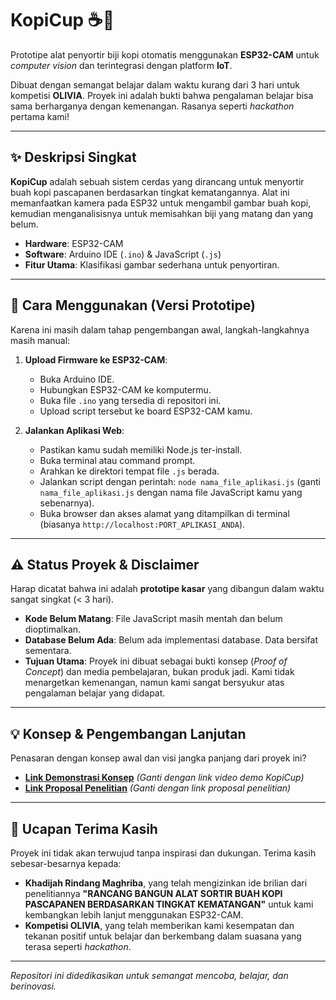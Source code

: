 # KopiCup ☕️📸

Prototipe alat penyortir biji kopi otomatis menggunakan **ESP32-CAM** untuk *computer vision* dan terintegrasi dengan platform **IoT**.

Dibuat dengan semangat belajar dalam waktu kurang dari 3 hari untuk kompetisi **OLIVIA**. Proyek ini adalah bukti bahwa pengalaman belajar bisa sama berharganya dengan kemenangan. Rasanya seperti *hackathon* pertama kami!

---

## ✨ Deskripsi Singkat

**KopiCup** adalah sebuah sistem cerdas yang dirancang untuk menyortir buah kopi pascapanen berdasarkan tingkat kematangannya. Alat ini memanfaatkan kamera pada ESP32 untuk mengambil gambar buah kopi, kemudian menganalisisnya untuk memisahkan biji yang matang dan yang belum.

-   **Hardware**: ESP32-CAM
-   **Software**: Arduino IDE (`.ino`) & JavaScript (`.js`)
-   **Fitur Utama**: Klasifikasi gambar sederhana untuk penyortiran.

---

## 🚀 Cara Menggunakan (Versi Prototipe)

Karena ini masih dalam tahap pengembangan awal, langkah-langkahnya masih manual:

1.  **Upload Firmware ke ESP32-CAM**:
    * Buka Arduino IDE.
    * Hubungkan ESP32-CAM ke komputermu.
    * Buka file `.ino` yang tersedia di repositori ini.
    * Upload script tersebut ke board ESP32-CAM kamu.

2.  **Jalankan Aplikasi Web**:
    * Pastikan kamu sudah memiliki Node.js ter-install.
    * Buka terminal atau command prompt.
    * Arahkan ke direktori tempat file `.js` berada.
    * Jalankan script dengan perintah: `node nama_file_aplikasi.js` (ganti `nama_file_aplikasi.js` dengan nama file JavaScript kamu yang sebenarnya).
    * Buka browser dan akses alamat yang ditampilkan di terminal (biasanya `http://localhost:PORT_APLIKASI_ANDA`).

---

## ⚠️ Status Proyek & Disclaimer

Harap dicatat bahwa ini adalah **prototipe kasar** yang dibangun dalam waktu sangat singkat (< 3 hari).

-   **Kode Belum Matang**: File JavaScript masih mentah dan belum dioptimalkan.
-   **Database Belum Ada**: Belum ada implementasi database. Data bersifat sementara.
-   **Tujuan Utama**: Proyek ini dibuat sebagai bukti konsep (*Proof of Concept*) dan media pembelajaran, bukan produk jadi. Kami tidak menargetkan kemenangan, namun kami sangat bersyukur atas pengalaman belajar yang didapat.

---

## 💡 Konsep & Pengembangan Lanjutan

Penasaran dengan konsep awal dan visi jangka panjang dari proyek ini?

-   [**Link Demonstrasi Konsep**](URL_DEMO_VIDEO_ANDA) *(Ganti dengan link video demo KopiCup)*
-   [**Link Proposal Penelitian**](URL_PROPOSAL_PENELITIAN_ANDA) *(Ganti dengan link proposal penelitian)*

---

## 🙏 Ucapan Terima Kasih

Proyek ini tidak akan terwujud tanpa inspirasi dan dukungan. Terima kasih sebesar-besarnya kepada:

-   **Khadijah Rindang Maghriba**, yang telah mengizinkan ide brilian dari penelitiannya **"RANCANG BANGUN ALAT SORTIR BUAH KOPI PASCAPANEN BERDASARKAN TINGKAT KEMATANGAN"** untuk kami kembangkan lebih lanjut menggunakan ESP32-CAM.
-   **Kompetisi OLIVIA**, yang telah memberikan kami kesempatan dan tekanan positif untuk belajar dan berkembang dalam suasana yang terasa seperti *hackathon*.

---

*Repositori ini didedikasikan untuk semangat mencoba, belajar, dan berinovasi.*
